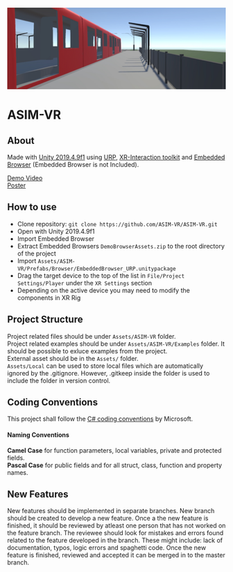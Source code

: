 ![ASIM-VR_banner_image](./Documents/img/banner.jpg)

# ASIM-VR

## About

Made with [Unity 2019.4.9f1](https://unity3d.com/unity/whats-new/2019.4.9) using [URP](https://unity.com/srp/universal-render-pipeline), [XR-Interaction toolkit](https://docs.unity3d.com/Packages/com.unity.xr.interaction.toolkit@0.9/manual/index.html) and [Embedded Browser](https://assetstore.unity.com/packages/tools/gui/embedded-browser-55459) (Embedded Browser is not Included).  

[Demo Video](https://youtu.be/ttccAH9lsLM)  
[Poster](./Documents/ASIM-VR_Poster.pdf)


## How to use
- Clone repository: `git clone https://github.com/ASIM-VR/ASIM-VR.git`
- Open with Unity 2019.4.9f1
- Import Embedded Browser
- Extract Embedded Browsers `DemoBrowserAssets.zip` to the root directory of the project
- Import `Assets/ASIM-VR/Prefabs/Browser/EmbeddedBrowser_URP.unitypackage`
- Drag the target device to the top of the list in `File/Project Settings/Player` under the `XR Settings` section
- Depending on the active device you may need to modify the components in XR Rig

## Project Structure
Project related files should be under `Assets/ASIM-VR` folder.  
Project related examples should be under `Assets/ASIM-VR/Examples` folder. It should be possible to exluce examples from the project.  
External asset should be in the `Assets/` folder.  
`Assets/Local` can be used to store local files which are automatically ignored by the .gitignore. However, .gitkeep inside the folder is used to include the folder in version control.

## Coding Conventions
This project shall follow the [C# coding conventions](https://docs.microsoft.com/en-us/dotnet/csharp/programming-guide/inside-a-program/coding-conventions) by Microsoft.

#### Naming Conventions  
**Camel Case** for function parameters, local variables, private and protected fields.  
**Pascal Case** for public fields and for all struct, class, function and property names.

## New Features
New features should be implemented in separate branches. New branch should be created to develop a new feature. Once a the new feature is finished, it should be reviewed by atleast one person that has not worked on the feature branch. The reviewee should look for mistakes and errors found related to the feature developed in the branch. These might include: lack of documentation, typos, logic errors and spaghetti code. Once the new feature is finished, reviewed and accepted it can be merged in to the master branch.
